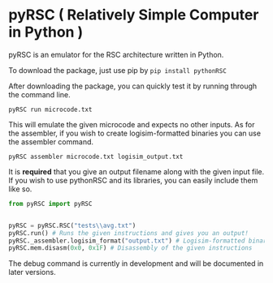# pyRSC ( Relatively Simple Computer in Python )

pyRSC is an emulator for the RSC architecture written in Python.

To download the package, just use pip by ```pip install pythonRSC```

After downloading the package, you can quickly test it by running through the command line.

```pyRSC run microcode.txt```

This will emulate the given microcode and expects no other inputs.
As for the assembler, if you wish to create logisim-formatted binaries you can use the assembler command.

```pyRSC assembler microcode.txt logisim_output.txt```

It is **required** that you give an output filename along with the given input file.
If you wish to use pythonRSC and its libraries, you can easily include them like so.

```py
from pyRSC import pyRSC


pyRSC = pyRSC.RSC("tests\\avg.txt")
pyRSC.run() # Runs the given instructions and gives you an output!
pyRSC._assembler.logisim_format("output.txt") # Logisim-formatted binary output
pyRSC.mem.disasm(0x0, 0x1F) # Disassembly of the given instructions
```

The debug command is currently in development and will be documented in later versions.
